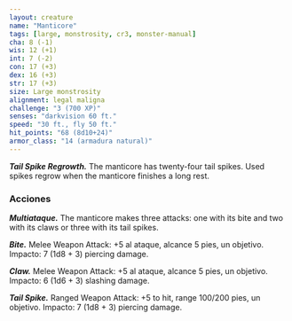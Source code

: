 ```yaml
---
layout: creature
name: "Manticore"
tags: [large, monstrosity, cr3, monster-manual]
cha: 8 (-1)
wis: 12 (+1)
int: 7 (-2)
con: 17 (+3)
dex: 16 (+3)
str: 17 (+3)
size: Large monstrosity
alignment: legal maligna
challenge: "3 (700 XP)"
senses: "darkvision 60 ft."
speed: "30 ft., fly 50 ft."
hit_points: "68 (8d10+24)"
armor_class: "14 (armadura natural)"
---
```


***Tail Spike Regrowth.*** The manticore has twenty-four tail spikes. Used spikes regrow when the manticore finishes a long rest.

### Acciones

***Multiataque.*** The manticore makes three attacks: one with its bite and two with its claws or three with its tail spikes.

***Bite.*** Melee Weapon Attack: +5 al ataque, alcance 5 pies, un objetivo. Impacto: 7 (1d8 + 3) piercing damage.

***Claw.*** Melee Weapon Attack: +5 al ataque, alcance 5 pies, un objetivo. Impacto: 6 (1d6 + 3) slashing damage.

***Tail Spike.*** Ranged Weapon Attack: +5 to hit, range 100/200 pies, un objetivo. Impacto: 7 (1d8 + 3) piercing damage.